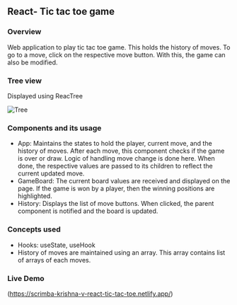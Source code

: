 ## React- Tic tac toe game

### Overview
Web application to play tic tac toe game. This holds the history of moves. To go to a move, click on the respective move button. 
With this, the game can also be modified.

### Tree view
Displayed using ReacTree

![Tree](https://github.com/user-attachments/assets/d90fdcac-6363-44f3-8863-6322fe3bdbf4)

### Components and its usage
- App: Maintains the states to hold the player, current move, and the history of moves. After each move, this component checks if the game is over or draw.
  Logic of handling move change is done here. When done, the respective values are passed to its children to reflect the current updated move.
- GameBoard: The current board values are received and displayed on the page. If the game is won by a player, then the winning positions are highlighted.
- History: Displays the list of move buttons. When clicked, the parent component is notified and the board is updated.

### Concepts used
- Hooks: useState, useHook
- History of moves are maintained using an array. This array contains list of arrays of each moves.

### Live Demo
(https://scrimba-krishna-v-react-tic-tac-toe.netlify.app/)
